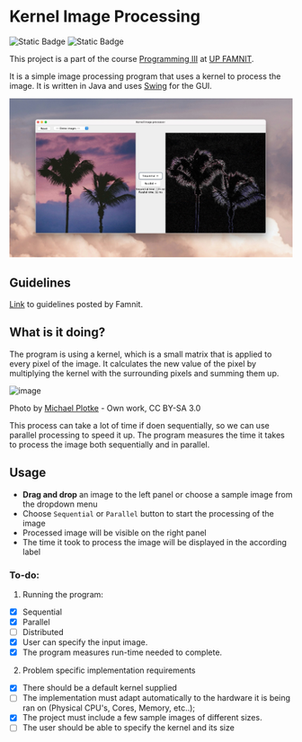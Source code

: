 # Kernel Image Processing

<img alt="Static Badge" src="https://img.shields.io/badge/Graphics-5a3aa1"> <img alt="Static Badge" src="https://img.shields.io/badge/Computing-0c4866">

This project is a part of the course [Programming III](https://prog3.student.famnit.upr.si/) at [UP FAMNIT](https://www.famnit.upr.si/en/).

It is a simple image processing program that uses a kernel to process the image. It is written in Java and uses [Swing](https://docs.oracle.com/javase/tutorial/uiswing/) for the GUI.

![screenshot_cli](https://github.com/urluur/Kernel-Image-Processing/blob/main/img/screenshots/screenshot.jpg?raw=true)

## Guidelines 

[Link](https://prog3.student.famnit.upr.si/#projects/KernelImageProcessing/) to guidelines posted by Famnit.

## What is it doing?

The program is using a kernel, which is a small matrix that is applied to every pixel of the image. It calculates the new value of the pixel by multiplying the kernel with the surrounding pixels and summing them up.

![image](https://upload.wikimedia.org/wikipedia/commons/1/19/2D_Convolution_Animation.gif)

Photo by [Michael Plotke](https://commons.wikimedia.org/w/index.php?curid=24288958) - Own work, CC BY-SA 3.0

This process can take a lot of time if doen sequentially, so we can use parallel processing to speed it up. The program measures the time it takes to process the image both sequentially and in parallel.

## Usage

- **Drag and drop** an image to the left panel or choose a sample image from the dropdown menu
- Choose `Sequential` or `Parallel` button to start the processing of the image
- Processed image will be visible on the right panel
- The time it took to process the image will be displayed in the according label

### To-do:

1. Running the program:
  - [x] Sequential
  - [x] Parallel
  - [ ] Distributed
  - [x] User can specify the input image.
  - [x] The program measures run-time needed to complete.

2. Problem specific implementation requirements
  - [x] There should be a default kernel supplied
  - [ ] The implementation must adapt automatically to the hardware it is being ran on (Physical CPU's, Cores, Memory, etc..);
  - [x] The project must include a few sample images of different sizes.
  - [ ] The user should be able to specify the kernel and its size
